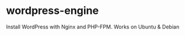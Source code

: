 wordpress-engine
================

Install WordPress with Nginx and PHP-FPM. Works on Ubuntu &amp; Debian
